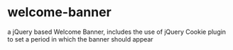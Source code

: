 # welcome-banner
a jQuery based Welcome Banner, includes the use of jQuery Cookie plugin to set a period in which the banner should appear
